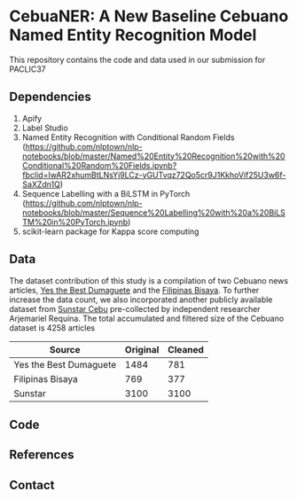 # CebuaNER: A New Baseline Cebuano Named Entity Recognition Model
This repository contains the code and data used in our submission for PACLIC37 

## Dependencies
1. Apify
2. Label Studio
3. Named Entity Recognition with Conditional Random Fields (https://github.com/nlptown/nlp-notebooks/blob/master/Named%20Entity%20Recognition%20with%20Conditional%20Random%20Fields.ipynb?fbclid=IwAR2xhumBtLNsYj9LCz-yGUTvqz72Qo5cr9J1KkhoVif25U3w6f-SaXZdn1Q)
4. Sequence Labelling with a BiLSTM in PyTorch (https://github.com/nlptown/nlp-notebooks/blob/master/Sequence%20Labelling%20with%20a%20BiLSTM%20in%20PyTorch.ipynb)
5. scikit-learn package for Kappa score computing

## Data
The dataset contribution of this study is a compilation of two Cebuano news articles,  [Yes the Best Dumaguete](https://www.facebook.com/search/top?q=yes%20the%20best%20dumaguete) and
the [Filipinas Bisaya](https://www.facebook.com/filipinasbisaya). To further increase the data count, we also incorporated another publicly available dataset from [Sunstar Cebu](https://github.com/rjrequina/Cebuano-POS-Tagger/blob/master/eval/data/scraped/news-raw.txt) pre-collected by independent researcher Arjemariel Requina. The total accumulated and filtered size of the Cebuano dataset is 4258 articles

| Source                  | Original      | Cleaned |  
| ------------------------| ------------- | ------- |
| Yes the Best Dumaguete  | 1484          | 781     |
| Filipinas Bisaya        | 769           | 377     |
| Sunstar                 | 3100          | 3100    |

## Code


## References


## Contact
